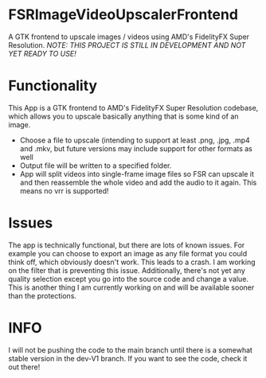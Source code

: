 # FSRImageVideoUpscalerFrontend
A GTK frontend to upscale images / videos using AMD's FidelityFX Super Resolution. 
*NOTE: THIS PROJECT IS STILL IN DEVELOPMENT AND NOT YET READY TO USE!*

# Functionality
This App is a GTK frontend to AMD's FidelityFX Super Resolution codebase, which allows you to upscale basically anything that is some kind of an image. 
- Choose a file to upscale (intending to support at least .png, .jpg, .mp4 and .mkv, but future versions may include support for other formats as well
- Output file will be written to a specified folder.
- App will split videos into single-frame image files so FSR can upscale it and then reassemble the whole video and add the audio to it again. This means no vrr is supported!

# Issues
The app is technically functional, but there are lots of known issues. For example you can choose to export an image as any file format you could think off, which obviously doesn't work. This leads to a crash. I am working on the filter that is preventing this issue. Additionally, there's not yet any quality selection except you go into the source code and change a value. This is another thing I am currently working on and will be available sooner than the protections.

# INFO
I will not be pushing the code to the main branch until there is a somewhat stable version in the dev-V1 branch. If you want to see the code, check it out there!
